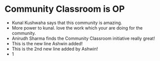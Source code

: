 # Community Classroom is OP

- Kunal Kushwaha says that this community is amazing.
- More power to kunal. love the work which your are doing for the community.
- Anirudh Sharma finds the Community Classroom initiative really great!
- This is the new line Ashwin added!
- This is the 2nd new line added by Ashwin!
- 1